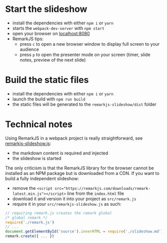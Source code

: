 # Start the slideshow

* install the dependencies with either `npm i` or `yarn`
* starts the `webpack-dev-server` with `npm start`
* open your browser on [localhost:8080](http://localhost:8080)
* RemarkJS tips:
  * press `c` to open a new browser window to display full screen to your audience
  * press `p` to open the presenter mode on your screen (timer, slide notes, preview of the next slide)

# Build the static files

* install the dependencies with either `npm i` or `yarn`
* launch the build with `npm run build`
* the static files will be generated to the `remarkjs-slideshow/dist` folder

# Technical notes

Using RemarkJS in a webpack project is really straightforward, see [remarkjs-slideshow.js](src/remarkjs-slideshow.js):

* the markdown content is required and injected
* the slideshow is started

The only criticism is that the RemarkJS library for the browser cannot be installed as an NPM package but is downloaded from a CDN. If you want to build a fully independent slideshow:

* remove the `<script src="https://remarkjs.com/downloads/remark-latest.min.js"></script>` line from the `index.html` file
* download it and version it into your project as `src/remark.js`
* require it in your `src/remarkjs-slideshow.js` as such:

```js
// requiring remark.js creates the remark global
/* global remark */
require('./remark.js')
// ...
document.getElementById('source').innerHTML = require('./slideshow.md')
remark.create({ ... })
```
